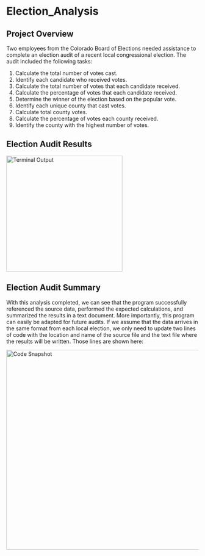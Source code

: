 # Election_Analysis

## Project Overview

Two employees from the Colorado Board of Elections needed assistance to complete an election audit of a recent local congressional election. The audit included the following tasks:

1. Calculate the total number of votes cast.
2. Identify each candidate who received votes.
3. Calculate the total number of votes that each candidate received.
4. Calculate the percentage of votes that each candidate received.
5. Determine the winner of the election based on the popular vote.
6. Identify each unique county that cast votes.
7. Calculate total county votes.
8. Calculate the percentage of votes each county received.
9. Identify the county with the highest number of votes.

## Election Audit Results

<img width="304" alt="Terminal Output" src="https://user-images.githubusercontent.com/90878911/136719084-b3e23556-7c11-4402-bb7f-8a9561a961d1.png">

## Election Audit Summary

With this analysis completed, we can see that the program successfully referenced the source data, performed the expected calculations, and summarized the results in a text document. More importantly, this program can easily be adapted for future audits. If we assume that the data arrives in the same format from each local election, we only need to update two lines of code with the location and name of the source file and the text file where the results will be written. Those lines are shown here: 

<img width="524" alt="Code Snapshot" src="https://user-images.githubusercontent.com/90878911/136718656-c2547c7a-a9c5-4ed9-b8b7-49f75bae3d42.png">





